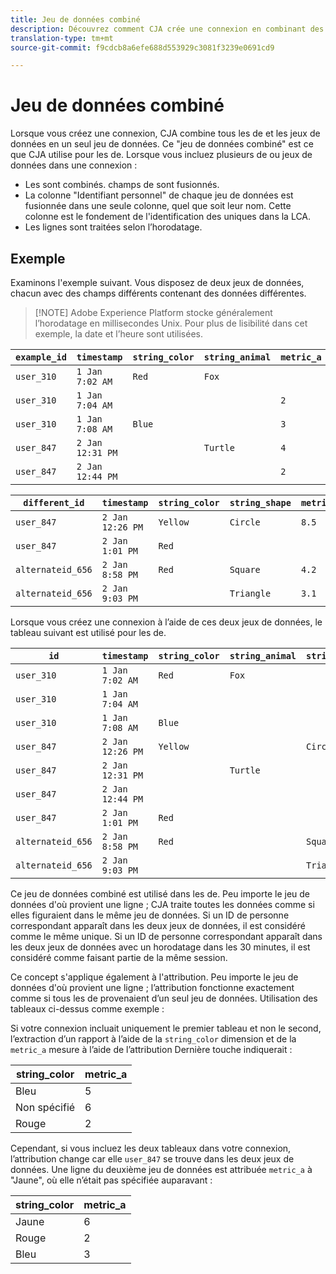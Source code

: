 ```yaml
---
title: Jeu de données combiné
description: Découvrez comment CJA crée une connexion en combinant des jeux de données.
translation-type: tm+mt
source-git-commit: f9cdcb8a6efe688d553929c3081f3239e0691cd9

---
```



# Jeu de données combiné

Lorsque vous créez une connexion, CJA combine tous les  de et les jeux de données en un seul jeu de données. Ce &quot;jeu de données combiné&quot; est ce que CJA utilise pour les  de. Lorsque vous incluez plusieurs  de ou jeux de données dans une connexion :

* Les  sont combinés.  champs de sont fusionnés.
* La colonne &quot;Identifiant personnel&quot; de chaque jeu de données est fusionnée dans une seule colonne, quel que soit leur nom. Cette colonne est le fondement de l&#39;identification des uniques dans la LCA.
* Les lignes sont traitées selon l’horodatage.

## Exemple

Examinons l&#39;exemple suivant. Vous disposez de deux jeux de données, chacun avec des champs différents contenant des données différentes.

> [!NOTE] Adobe Experience Platform stocke généralement l’horodatage en millisecondes Unix. Pour plus de lisibilité dans cet exemple, la date et l’heure sont utilisées.

| `example_id` | `timestamp` | `string_color` | `string_animal` | `metric_a` |
| --- | --- | --- | --- | --- |
| `user_310` | `1 Jan 7:02 AM` | `Red` | `Fox` |  |
| `user_310` | `1 Jan 7:04 AM` |  |  | `2` |
| `user_310` | `1 Jan 7:08 AM` | `Blue` |  | `3` |
| `user_847` | `2 Jan 12:31 PM` |  | `Turtle` | `4` |
| `user_847` | `2 Jan 12:44 PM` |  |  | `2` |

| `different_id` | `timestamp` | `string_color` | `string_shape` | `metric_b` |
| --- | --- | --- | --- | --- |
| `user_847` | `2 Jan 12:26 PM` | `Yellow` | `Circle` | `8.5` |
| `user_847` | `2 Jan 1:01 PM` | `Red` |  |  |
| `alternateid_656` | `2 Jan 8:58 PM` | `Red` | `Square` | `4.2` |
| `alternateid_656` | `2 Jan 9:03 PM` |  | `Triangle` | `3.1` |

Lorsque vous créez une connexion à l’aide de ces deux jeux de données, le tableau suivant est utilisé pour les  de.

| `id` | `timestamp` | `string_color` | `string_animal` | `string_shape` | `metric_a` | `metric_b` |
| --- | --- | --- | --- | --- | --- | --- |
| `user_310` | `1 Jan 7:02 AM` | `Red` | `Fox` |  |  |  |
| `user_310` | `1 Jan 7:04 AM` |  |  |  | `2` |  |
| `user_310` | `1 Jan 7:08 AM` | `Blue` |  |  | `3` |  |
| `user_847` | `2 Jan 12:26 PM` | `Yellow` |  | `Circle` |  | `8.5` |
| `user_847` | `2 Jan 12:31 PM` |  | `Turtle` |  | `4` |  |
| `user_847` | `2 Jan 12:44 PM` |  |  |  | `2` |  |
| `user_847` | `2 Jan 1:01 PM` | `Red` |  |  |  |  |
| `alternateid_656` | `2 Jan 8:58 PM` | `Red` |  | `Square` |  | `4.2` |
| `alternateid_656` | `2 Jan 9:03 PM` |  |  | `Triangle` |  | `3.1` |

Ce jeu de données combiné est utilisé dans les  de. Peu importe le jeu de données d&#39;où provient une ligne ; CJA traite toutes les données comme si elles figuraient dans le même jeu de données. Si un ID de personne correspondant apparaît dans les deux jeux de données, il est considéré comme le même unique. Si un ID de personne correspondant apparaît dans les deux jeux de données avec un horodatage dans les 30 minutes, il est considéré comme faisant partie de la même session.

Ce concept s&#39;applique également à l&#39;attribution. Peu importe le jeu de données d&#39;où provient une ligne ; l’attribution fonctionne exactement comme si tous les  de provenaient d’un seul jeu de données. Utilisation des tableaux ci-dessus comme exemple :

Si votre connexion incluait uniquement le premier tableau et non le second, l’extraction d’un rapport à l’aide de la `string_color` dimension et de la `metric_a` mesure à l’aide de l’attribution Dernière touche indiquerait :

| string_color | metric_a |
| --- | --- |
| Bleu | 5 |
| Non spécifié | 6 |
| Rouge | 2 |

Cependant, si vous incluez les deux tableaux dans votre connexion, l’attribution change car elle `user_847` se trouve dans les deux jeux de données. Une ligne du deuxième jeu de données est attribuée `metric_a` à &quot;Jaune&quot;, où elle n’était pas spécifiée auparavant :

| string_color | metric_a |
| --- | --- |
| Jaune | 6 |
| Rouge | 2 |
| Bleu | 3 |
